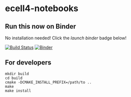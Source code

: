 # ecell4-notebooks

Run this now on Binder
----------------------

No installation needed! Click the *launch binder* badge below!

[![Build Status](https://travis-ci.org/ecell/ecell4-notebooks.svg?branch=master)](https://travis-ci.org/ecell/ecell4-notebooks)
[![Binder](http://mybinder.org/badge.svg)](http://mybinder.org/repo/ecell/ecell4-notebooks)

For developers
--------------

```shell
mkdir build
cd build
cmake -DCMAKE_INSTALL_PREFIX=/path/to ..
make
make install
```
